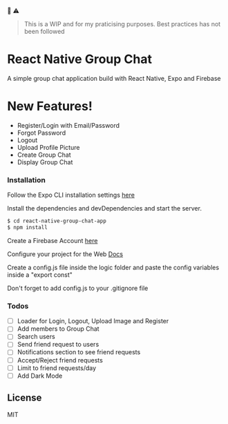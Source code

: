:beginner: :warning:
> This is a WIP and for my praticising purposes. Best practices has not been followed

# React Native Group Chat

A simple group chat application build with React Native, Expo and Firebase

# New Features!

  - Register/Login with Email/Password
  - Forgot Password
  - Logout
  - Upload Profile Picture
  - Create Group Chat
  - Display Group Chat

### Installation

Follow the Expo CLI installation settings [here](https://expo.io/tools#cli) 

Install the dependencies and devDependencies and start the server.

```sh
$ cd react-native-group-chat-app
$ npm install
```

Create a Firebase Account [here](https://firebase.google.com/)

Configure your project for the Web [Docs](https://firebase.google.com/docs/web/setup#config-object)

Create a config.js file inside the logic folder and paste the config variables inside a "export const"

Don't forget to add config.js to your .gitignore file

### Todos

 - [ ] Loader for Login, Logout, Upload Image and Register
 - [ ] Add members to Group Chat
 - [ ] Search users
 - [ ] Send friend request to users
 - [ ] Notifications section to see friend requests
 - [ ] Accept/Reject friend requests
 - [ ] Limit to friend requests/day
 - [ ] Add Dark Mode

License
----
MIT
